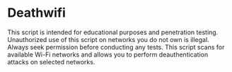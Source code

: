 # Deathwifi
This script is intended for educational purposes and penetration testing. Unauthorized use of this script on networks you do not own is illegal. Always seek permission before conducting any tests. This script scans for available Wi-Fi networks and allows you to perform deauthentication attacks on selected networks.
